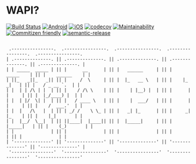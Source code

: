 # WAPI?

[![Build Status](https://www.bitrise.io/app/57ddff3f06d5270e/status.svg?token=fUHrUIO5v-L6nhVySgTb4w&branch=master)](https://www.bitrise.io/app/57ddff3f06d5270e) [![Android](https://img.shields.io/badge/dynamic/json.svg?label=Android&uri=https%3A%2F%2Fwww.bitrise.io%2Fapp%2F57ddff3f06d5270e%2Fstatus.json%3Ftoken%3DfUHrUIO5v-L6nhVySgTb4w%26branch%3Dmaster&query=$.status)]() [![iOS](https://img.shields.io/badge/dynamic/json.svg?label=iOS&uri=https%3A%2F%2Fwww.bitrise.io%2Fapp%2F8ab2098762accedc%2Fstatus.json%3Ftoken%3Do6HI-SRTQ1toDct5fymkYg%26branch%3Dmaster&query=$.status)]() [![codecov](https://codecov.io/gh/akhenda/WAPI/branch/master/graph/badge.svg)](https://codecov.io/gh/akhenda/WAPI) [![Maintainability](https://api.codeclimate.com/v1/badges/d09a654981ea257b8299/maintainability)](https://codeclimate.com/github/akhenda/WAPI/maintainability) [![Commitizen friendly](https://img.shields.io/badge/commitizen-friendly-brightgreen.svg)](http://commitizen.github.io/cz-cli/) [![semantic-release](https://img.shields.io/badge/%20%20%F0%9F%93%A6%F0%9F%9A%80-semantic--release-e10079.svg)](https://github.com/semantic-release/semantic-release)

```

 .----------------.  .----------------.  .----------------.  .----------------.  .----------------. 
| .--------------. || .--------------. || .--------------. || .--------------. || .--------------. |
| | _____  _____ | || |      __      | || |   ______     | || |     _____    | || |    ______    | |
| ||_   _||_   _|| || |     /  \     | || |  |_   __ \   | || |    |_   _|   | || |   / _ __ `.  | |
| |  | | /\ | |  | || |    / /\ \    | || |    | |__) |  | || |      | |     | || |  |_/____) |  | |
| |  | |/  \| |  | || |   / ____ \   | || |    |  ___/   | || |      | |     | || |    /  ___.'  | |
| |  |   /\   |  | || | _/ /    \ \_ | || |   _| |_      | || |     _| |_    | || |    |_|       | |
| |  |__/  \__|  | || ||____|  |____|| || |  |_____|     | || |    |_____|   | || |    (_)       | |
| |              | || |              | || |              | || |              | || |              | |
| '--------------' || '--------------' || '--------------' || '--------------' || '--------------' |
 '----------------'  '----------------'  '----------------'  '----------------'  '----------------' 
 
```